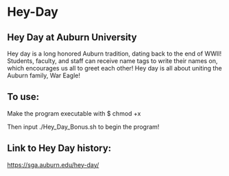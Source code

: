 # Hey-Day
## Hey Day at Auburn University
Hey day is a long honored Auburn tradition, dating back to the end of WWII!
Students, faculty, and staff can receive name tags to write their names on, which encourages us all to greet each other!
Hey day is all about uniting the Auburn family, War Eagle!


## To use:

Make the program executable with $ chmod +x

Then input ./Hey_Day_Bonus.sh to begin the program!


## Link to Hey Day history:
https://sga.auburn.edu/hey-day/
